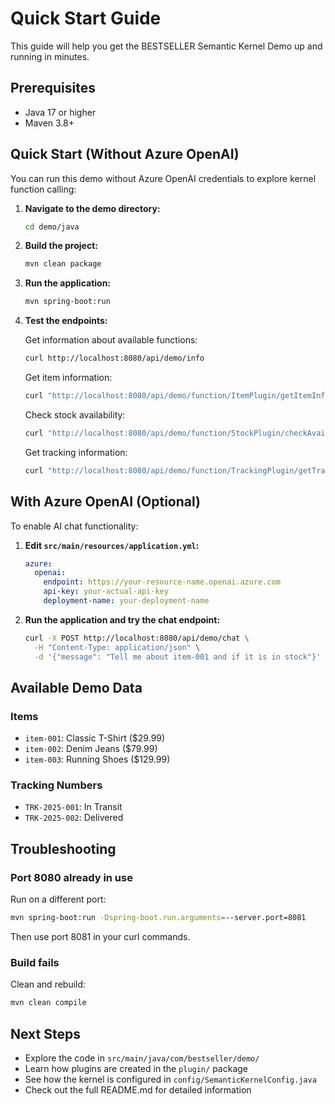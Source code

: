 # Quick Start Guide

This guide will help you get the BESTSELLER Semantic Kernel Demo up and running in minutes.

## Prerequisites

- Java 17 or higher
- Maven 3.8+

## Quick Start (Without Azure OpenAI)

You can run this demo without Azure OpenAI credentials to explore kernel function calling:

1. **Navigate to the demo directory:**
   ```bash
   cd demo/java
   ```

2. **Build the project:**
   ```bash
   mvn clean package
   ```

3. **Run the application:**
   ```bash
   mvn spring-boot:run
   ```

4. **Test the endpoints:**

   Get information about available functions:
   ```bash
   curl http://localhost:8080/api/demo/info
   ```

   Get item information:
   ```bash
   curl "http://localhost:8080/api/demo/function/ItemPlugin/getItemInfo?parameter=item-001"
   ```

   Check stock availability:
   ```bash
   curl "http://localhost:8080/api/demo/function/StockPlugin/checkAvailability?parameter=item-002"
   ```

   Get tracking information:
   ```bash
   curl "http://localhost:8080/api/demo/function/TrackingPlugin/getTrackingInfo?parameter=TRK-2025-001"
   ```

## With Azure OpenAI (Optional)

To enable AI chat functionality:

1. **Edit `src/main/resources/application.yml`:**
   ```yaml
   azure:
     openai:
       endpoint: https://your-resource-name.openai.azure.com
       api-key: your-actual-api-key
       deployment-name: your-deployment-name
   ```

2. **Run the application and try the chat endpoint:**
   ```bash
   curl -X POST http://localhost:8080/api/demo/chat \
     -H "Content-Type: application/json" \
     -d '{"message": "Tell me about item-001 and if it is in stock"}'
   ```

## Available Demo Data

### Items
- `item-001`: Classic T-Shirt ($29.99)
- `item-002`: Denim Jeans ($79.99)
- `item-003`: Running Shoes ($129.99)

### Tracking Numbers
- `TRK-2025-001`: In Transit
- `TRK-2025-002`: Delivered

## Troubleshooting

### Port 8080 already in use
Run on a different port:
```bash
mvn spring-boot:run -Dspring-boot.run.arguments=--server.port=8081
```

Then use port 8081 in your curl commands.

### Build fails
Clean and rebuild:
```bash
mvn clean compile
```

## Next Steps

- Explore the code in `src/main/java/com/bestseller/demo/`
- Learn how plugins are created in the `plugin/` package
- See how the kernel is configured in `config/SemanticKernelConfig.java`
- Check out the full README.md for detailed information
